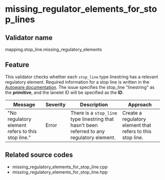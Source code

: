 # missing_regulator_elements_for_stop_lines

## Validator name

mapping.stop_line.missing_regulatory_elements

## Feature

This validator checks whether each `stop_line` type linestring has a relevant regulatory element.
Required information for a stop line is written in the [Autoware documentation](https://autowarefoundation.github.io/autoware-documentation/main/design/autoware-architecture/map/map-requirements/vector-map-requirements-overview/category_stop_line/#vm-02-02-stop-sign).
The issue specifies the stop_line "linestring" as the **primitive**, and the lanelet ID will be specified as the **ID**.

| Message                                           | Severity | Description                                                                                 | Approach                                                   |
| ------------------------------------------------- | -------- | ------------------------------------------------------------------------------------------- | ---------------------------------------------------------- |
| "No regulatory element refers to this stop line." | Error    | There is a `stop_line` type linestring that hasn't been referred to any regulatory element. | Create a regulatory element that refers to this stop line. |

## Related source codes

- missing_regulatory_elements_for_stop_line.cpp
- missing_regulatory_elements_for_stop_line.hpp
